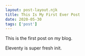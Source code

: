 ```yaml
---
layout: post-layout.njk 
title: This Is My First Ever Post
date: 2020-05-30
tags: ['post']
---
```

<!-- Excerpt Start -->
This is the first post on my blog.
<!-- Excerpt End -->


Eleventy is super fresh init.